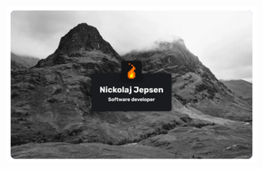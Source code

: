<a href="https://fireproof.website">
  <img src="https://github.com/nickolaj-jepsen/nickolaj-jepsen/blob/main/header.png" alt="header image">
</a>
